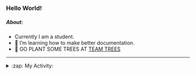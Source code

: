 ### Hello World!

##### About:
- Currently I am a student.
- 🌱 I’m learning how to make better documentation.
- 🌱 GO PLANT SOME TREES AT [TEAM TREES](https://teamtrees.org/)

---
<details>
  <summary>:zap: My Activity:</summary>
  
<!--START_SECTION:waka-->
![Code Time](http://img.shields.io/badge/Code%20Time-1%2C007%20hrs%2046%20mins-blue)

**I'm a Night 🦉** 

```text
🌞 Morning    95 commits     ███░░░░░░░░░░░░░░░░░░░░░░   13.51% 
🌆 Daytime    153 commits    █████░░░░░░░░░░░░░░░░░░░░   21.76% 
🌃 Evening    216 commits    ███████░░░░░░░░░░░░░░░░░░   30.73% 
🌙 Night      239 commits    ████████░░░░░░░░░░░░░░░░░   34.0%

```
📅 **I'm Most Productive on Tuesday** 

```text
Monday       105 commits    ███░░░░░░░░░░░░░░░░░░░░░░   14.94% 
Tuesday      133 commits    ████░░░░░░░░░░░░░░░░░░░░░   18.92% 
Wednesday    78 commits     ██░░░░░░░░░░░░░░░░░░░░░░░   11.1% 
Thursday     100 commits    ███░░░░░░░░░░░░░░░░░░░░░░   14.22% 
Friday       97 commits     ███░░░░░░░░░░░░░░░░░░░░░░   13.8% 
Saturday     81 commits     ███░░░░░░░░░░░░░░░░░░░░░░   11.52% 
Sunday       109 commits    ████░░░░░░░░░░░░░░░░░░░░░   15.5%

```


📊 **This Week I Spent My Time On** 

```text
🔥 Editors: 
VS Code                  8 hrs 28 mins       █████████████████████████   100.0%

🐱‍💻 Projects: 
CSF22                    4 hrs 19 mins       ████████████░░░░░░░░░░░░░   51.09% 
praise-demo              2 hrs 16 mins       ██████░░░░░░░░░░░░░░░░░░░   26.9% 
file-utils               1 hr 51 mins        █████░░░░░░░░░░░░░░░░░░░░   22.01%

```


 Last Updated on 22/01/2023 08:04:11 UTC
<!--END_SECTION:waka-->
</details>
